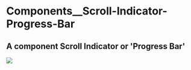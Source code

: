 # Components__Scroll-Indicator-Progress-Bar

## A component Scroll Indicator or 'Progress Bar'


![](https://imgur.com/NuST9Z5.gif)
